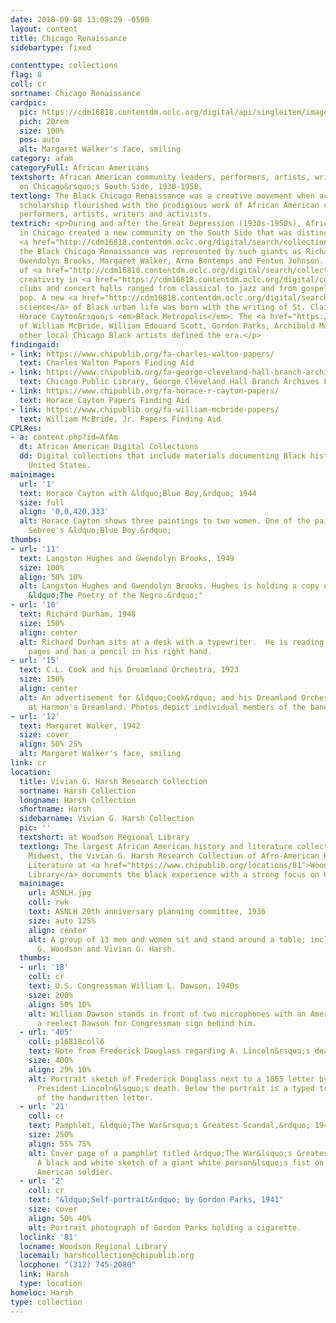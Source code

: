 ```yaml
---
date: 2018-09-08 13:08:29 -0500
layout: content
title: Chicago Renaissance
sidebartype: fixed

contenttype: collections
flag: 8
coll: cr
sortname: Chicago Renaissance
cardpic:
  pic: https://cdm16818.contentdm.oclc.org/digital/api/singleitem/image/cr/12/default.jpg
  pich: 20rem
  size: 100%
  pos: auto
  alt: Margaret Walker's face, smiling
category: afam
categoryFull: African Americans
textshort: African American community leaders, performers, artists, writers and activists
  on Chicago&rsquo;s South Side, 1930-1950.
textlong: The Black Chicago Renaissance was a creative movement when activism and
  scholarship flourished with the prodigious work of African American community leaders,
  performers, artists, writers and activists.
textrich: <p>During and after the Great Depression (1930s-1950s), African Americans
  in Chicago created a new community on the South Side that was distinctly their own.</p><p>In
  <a href="http://cdm16818.contentdm.oclc.org/digital/search/collection/cr/searchterm/Literature/field/subjed/mode/all/conn/and/order/nosort">literature</a>
  the Black Chicago Renaissance was represented by such giants as Richard Wright,
  Gwendolyn Brooks, Margaret Walker, Arna Bontemps and Fenton Johnson. The explosion
  of <a href="http://cdm16818.contentdm.oclc.org/digital/search/collection/cr/searchterm/Music/field/subjed/mode/all/conn/and/order/nosort">musical</a>
  creativity in <a href="https://cdm16818.contentdm.oclc.org/digital/collection/cr/search/searchterm/Bronzeville%20(Chicago%2C%20Ill.)!art/field/neighb!subjec/mode/all!all/conn/and!and/order/title/ad/asc">Bronzeville&rsquo;s</a>
  clubs and concert halls ranged from classical to jazz and from gospel to blues and
  pop. A new <a href="http://cdm16818.contentdm.oclc.org/digital/search/collection/cr/searchterm/Social%20Science/field/subjed/mode/all/conn/and/order/nosort">social
  science</a> of Black urban life was born with the writing of St. Clair Drake and
  Horace Cayton&rsquo;s <em>Black Metropolis</em>. The <a href="https://cdm16818.contentdm.oclc.org/digital/search/searchterm/art/field/subjec/mode/exact/conn/and/order/nosort/ad/asc">art</a>
  of William McBride, William Edouard Scott, Gordon Parks, Archibald Motley, Jr. and
  other local Chicago Black artists defined the era.</p>
findingaid:
- link: https://www.chipublib.org/fa-charles-walton-papers/
  text: Charles Walton Papers Finding Aid
- link: https://www.chipublib.org/fa-george-cleveland-hall-branch-archives/
  text: Chicago Public Library, George Cleveland Hall Branch Archives Finding Aid
- link: https://www.chipublib.org/fa-horace-r-cayton-papers/
  text: Horace Cayton Papers Finding Aid
- link: https://www.chipublib.org/fa-william-mcbride-papers/
  text: William McBride, Jr. Papers Finding Aid
CPLRes:
- a: content.php?id=AfAm
  dt: African American Digital Collections
  dd: Digital collections that include materials documenting Black history in the
    United States.
mainimage:
  url: '1'
  text: Horace Cayton with &ldquo;Blue Boy,&rdquo; 1944
  size: full
  align: '0,0,420,333'
  alt: Horace Cayton shows three paintings to two women. One of the paintings is Charles
    Sebree's &ldquo;Blue Boy.&rdquo;
thumbs:
- url: '11'
  text: Langston Hughes and Gwendolyn Brooks, 1949
  size: 100%
  align: 50% 10%
  alt: Langston Hughes and Gwendolyn Brooks. Hughes is holding a copy of the book
    &ldquo;The Poetry of the Negro.&rdquo;"
- url: '10'
  text: Richard Durham, 1948
  size: 150%
  align: center
  alt: Richard Durham sits at a desk with a typewriter.  He is reading some loose
    pages and has a pencil in his right hand.
- url: '15'
  text: C.L. Cook and his Dreamland Orchestra, 1923
  size: 150%
  align: center
  alt: An advertisement for &ldquo;Cook&rdquo; and his Dreamland Orchestra, now playing
    at Harmon's Dreamland. Photos depict individual members of the band and the group.
- url: '12'
  text: Margaret Walker, 1942
  size: cover
  align: 50% 25%
  alt: Margaret Walker's face, smiling
link: cr
location:
  title: Vivian G. Harsh Research Collection
  sortname: Harsh Collection
  longname: Harsh Collection
  shortname: Harsh
  sidebarname: Vivian G. Harsh Collection
  pic: ''
  textshort: at Woodson Regional Library
  textlong: The largest African American history and literature collection in the
    Midwest, the Vivian G. Harsh Research Collection of Afro-American History and
    Literature at <a href="https://www.chipublib.org/locations/81">Woodson Regional
    Library</a> documents the black experience with a strong focus on Chicago.
  mainimage:
    url: ASNLH.jpg
    coll: rwk
    text: ASNLH 20th anniversary planning committee, 1936
    size: auto 125%
    align: center
    alt: A group of 13 men and women sit and stand around a table; including Carter
      G. Woodson and Vivian G. Harsh.
  thumbs:
  - url: '18'
    coll: cr
    text: U.S. Congressman William L. Dawson, 1940s
    size: 200%
    align: 50% 10%
    alt: William Dawson stands in front of two microphones with an American flag and
      a reelect Dawson for Congressman sign behind him.
  - url: '405'
    coll: p16818coll6
    text: Note from Frederick Douglass regarding A. Lincoln&rsquo;s death, 1865
    size: 400%
    align: 29% 10%
    alt: Portrait sketch of Frederick Douglass next to a 1865 letter by Douglass regarding
      President Lincoln&lsquo;s death. Below the portrait is a typed transcription
      of the handwritten letter. 
  - url: '21'
    coll: cr
    text: Pamphlet, &ldquo;The War&rsquo;s Greatest Scandal,&rdquo; 1943
    size: 250%
    align: 55% 75%
    alt: Cover page of a pamphlet titled &rdquo;The War&lsquo;s Greatest Scandal.&ldquo;
      A black and white sketch of a giant white person&lsquo;s fist on top of an African
      American soldier. 
  - url: '2'
    coll: cr
    text: "&ldquo;Self-portrait&rdquo; by Gordon Parks, 1941"
    size: cover
    align: 50% 40%
    alt: Portrait photograph of Gordon Parks holding a cigarette. 
  loclink: '81'
  locname: Woodson Regional Library
  locemail: harshcollection@chipublib.org
  locphone: "(312) 745-2080"
  link: Harsh
  type: location
homeloc: Harsh
type: collection
---
```

